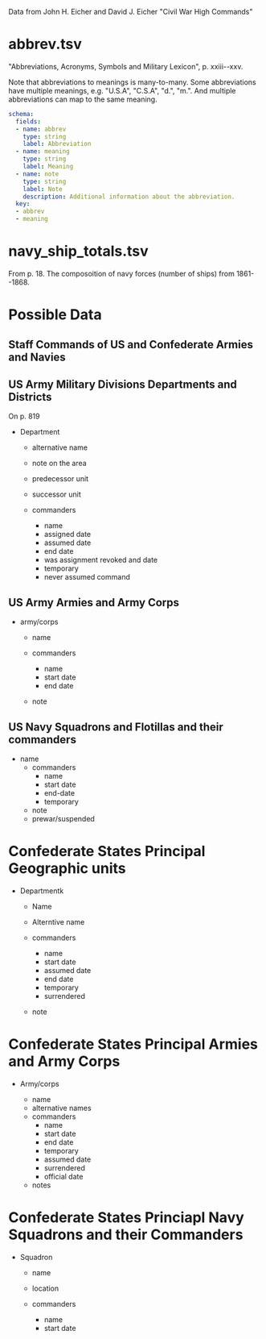 Data from John H. Eicher and David J. Eicher "Civil War High Commands"


# abbrev.tsv

"Abbreviations, Acronyms, Symbols and Military Lexicon", p. xxiii--xxv.

Note that abbreviations to meanings is many-to-many. Some abbreviations have
multiple meanings, e.g. "U.S.A", "C.S.A", "d.", "m.". And multiple abbreviations
can map to the same meaning.

```yaml
schema:
  fields:
  - name: abbrev
    type: string
    label: Abbreviation
  - name: meaning
    type: string
    label: Meaning
  - name: note
    type: string
    label: Note
    description: Additional information about the abbreviation.
  key:
  - abbrev
  - meaning
```

# navy_ship_totals.tsv

From p. 18. The composoition of navy forces (number of ships) from 1861--1868.

# Possible Data

## Staff Commands of US and Confederate Armies and Navies

## US Army Military Divisions Departments and Districts

On p. 819

- Department

  - alternative name
  - note on the area
  - predecessor unit
  - successor unit
  - commanders

    - name
    - assigned date
    - assumed date
    - end date
    - was assignment revoked and date
    - temporary
    - never assumed command

## US Army Armies and Army Corps

- army/corps

  - name
  - commanders
    - name
    - start date
    - end date

  - note

## US Navy Squadrons and Flotillas and their commanders

- name
  - commanders
    - name
    - start date
    - end-date
    - temporary
  - note
  - prewar/suspended


# Confederate States Principal Geographic units

- Departmentk
  - Name
  - Alterntive name
  - commanders

    - name
    - start date
    - assumed date
    - end date
    - temporary
    - surrendered

  - note

# Confederate States Principal Armies and Army Corps

- Army/corps

  - name
  - alternative names
  - commanders
    - name
    - start date
    - end date
    - temporary
    - assumed date
    - surrendered
    - official date
  - notes

# Confederate States Princiapl Navy Squadrons and their Commanders

- Squadron

  - name
  - location
  - commanders

    - name
    - start date
